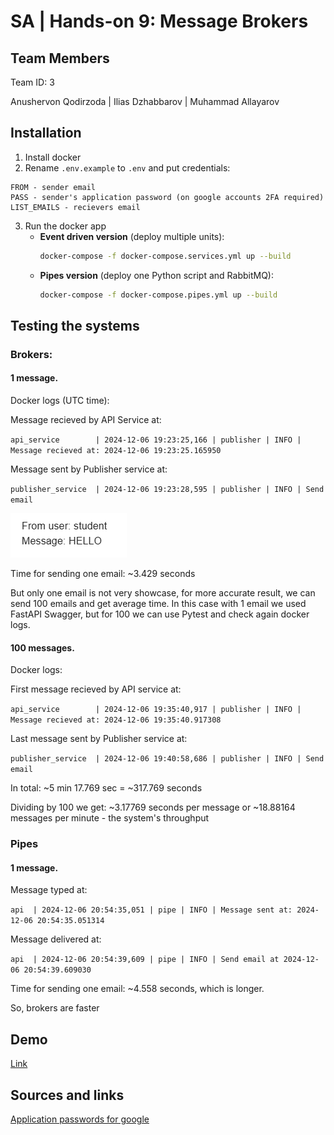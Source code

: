 # SA | Hands-on 9: Message Brokers

## Team Members

Team ID: 3

Anushervon Qodirzoda | Ilias Dzhabbarov  |  Muhammad Allayarov

## Installation

1. Install docker
2. Rename `.env.example` to `.env` and put credentials:
```
FROM - sender email
PASS - sender's application password (on google accounts 2FA required)
LIST_EMAILS - recievers email
```

3. Run the docker app
   - **Event driven version** (deploy multiple units):
     ```bash
     docker-compose -f docker-compose.services.yml up --build
     ```
   - **Pipes version** (deploy one Python script and RabbitMQ):
     ```bash
     docker-compose -f docker-compose.pipes.yml up --build
     ```


## Testing the systems

### Brokers:

#### 1 message. 

Docker logs (UTC time):

Message recieved by API Service at:

`api_service        | 2024-12-06 19:23:25,166 | publisher | INFO | Message recieved at: 2024-12-06 19:23:25.165950`

Message sent by Publisher service at:

`publisher_service  | 2024-12-06 19:23:28,595 | publisher | INFO | Send email`

![alt text](tests/brokers_test_message.png)

Time for sending one email: ~3.429 seconds

But only one email is not very showcase, for more accurate result, we can send 100 emails and get average time. In this case with 1 email we used FastAPI Swagger, but for 100 we can use Pytest and check again docker logs.

#### 100 messages. 

Docker logs:

First message recieved by API service at:

`api_service        | 2024-12-06 19:35:40,917 | publisher | INFO | Message recieved at: 2024-12-06 19:35:40.917308`

Last message sent by Publisher service at:

`publisher_service  | 2024-12-06 19:40:58,686 | publisher | INFO | Send email`

In total: ~5 min 17.769 sec = ~317.769 seconds

Dividing by 100 we get: ~3.17769 seconds per message or ~18.88164 messages per minute - the system's throughput

### Pipes

#### 1 message.

Message typed at: 

`api  | 2024-12-06 20:54:35,051 | pipe | INFO | Message sent at: 2024-12-06 20:54:35.051314`

Message delivered at:

`api  | 2024-12-06 20:54:39,609 | pipe | INFO | Send email at 2024-12-06 20:54:39.609030`

Time for sending one email: ~4.558 seconds, which is longer.

So, brokers are faster

## Demo

[Link](https://youtu.be/7V3cgLZk8iU)

## Sources and links

[Application passwords for google](https://myaccount.google.com/apppasswords)